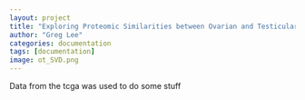 ```yaml
---
layout: project
title: "Exploring Proteomic Similarities between Ovarian and Testicular Cancer"
author: "Greg Lee"
categories: documentation
tags: [documentation]
image: ot_SVD.png
---
```

Data from the tcga was used to do some stuff
